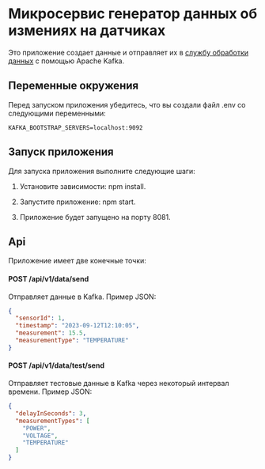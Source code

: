 # Микросервис генератор данных об измениях на датчиках


Это приложение создает данные и отправляет их в [службу обработки данных](https://github.com/AmelinRoman/data-analyser-microservice) с помощью Apache Kafka.

## Переменные окружения

Перед запуском приложения убедитесь, что вы создали файл .env со следующими переменными:


`KAFKA_BOOTSTRAP_SERVERS=localhost:9092`


## Запуск приложения

Для запуска приложения выполните следующие шаги:


1. Установите зависимости: npm install.


2. Запустите приложение: npm start.


3. Приложение будет запущено на порту 8081.


## Api

Приложение имеет две конечные точки:

#### POST /api/v1/data/send

Отправляет данные в Kafka. Пример JSON:

```json
{
  "sensorId": 1,
  "timestamp": "2023-09-12T12:10:05",
  "measurement": 15.5,
  "measurementType": "TEMPERATURE"
}
```


#### POST /api/v1/data/test/send


Отправляет тестовые данные в Kafka через некоторый интервал времени. Пример JSON:

```json
{
  "delayInSeconds": 3,
  "measurementTypes": [
    "POWER",
    "VOLTAGE",
    "TEMPERATURE"
  ]
}
```

